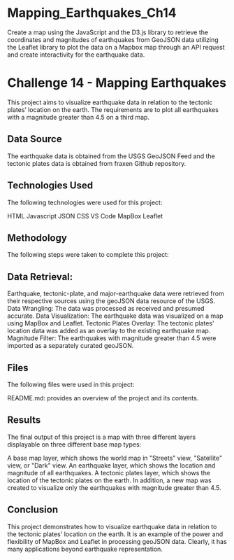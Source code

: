 # Mapping_Earthquakes_Ch14
Create a map using the JavaScript and the D3.js library to retrieve the coordinates and magnitudes of earthquakes from GeoJSON data utilizing the Leaflet library to plot the data on a Mapbox map through an API request and create interactivity for the earthquake data.

# Challenge 14 - Mapping Earthquakes
This project aims to visualize earthquake data in relation to the tectonic plates’ location on the earth. The requirements are to plot all earthquakes with a magnitude greater than 4.5 on a third map.

## Data Source
The earthquake data is obtained from the USGS GeoJSON Feed and the tectonic plates data is obtained from fraxen Github repository.

## Technologies Used
The following technologies were used for this project:

HTML
Javascript
JSON
CSS
VS Code
MapBox
Leaflet

## Methodology
The following steps were taken to complete this project:

## Data Retrieval: 
Earthquake, tectonic-plate, and major-earthquake data were retrieved from their respective sources using the geoJSON data resource of the USGS.
Data Wrangling: The data was processed as received and presumed accurate.
Data Visualization: The earthquake data was visualized on a map using MapBox and Leaflet.
Tectonic Plates Overlay: The tectonic plates' location data was added as an overlay to the existing earthquake map.
Magnitude Filter: The earthquakes with magnitude greater than 4.5 were imported as a separately curated geoJSON.

## Files
The following files were used in this project:

README.md: provides an overview of the project and its contents.

## Results
The final output of this project is a map with three different layers displayable on three different base map types:

A base map layer, which shows the world map in "Streets" view, "Satellite" view, or "Dark" view.
An earthquake layer, which shows the location and magnitude of all earthquakes.
A tectonic plates layer, which shows the location of the tectonic plates on the earth.
In addition, a new map was created to visualize only the earthquakes with magnitude greater than 4.5.

## Conclusion
This project demonstrates how to visualize earthquake data in relation to the tectonic plates' location on the earth. It is an example of the power and flexibility of MapBox and Leaflet in processing geoJSON data.
Clearly, it has many applications beyond earthquake representation.
